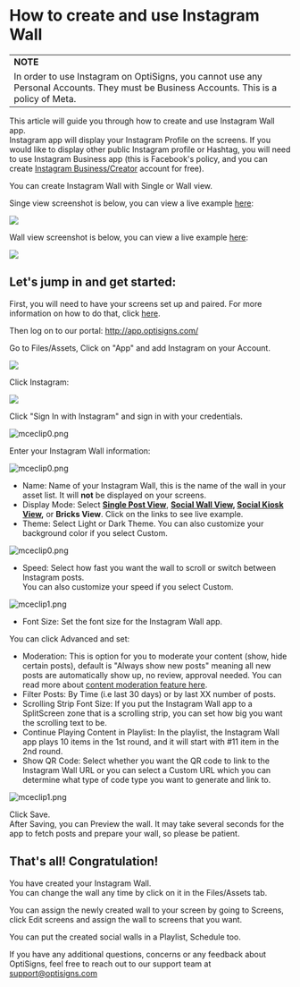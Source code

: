 # How to create and use Instagram Wall

|  |
| --- |
| **NOTE** |
| In order to use Instagram on OptiSigns, you cannot use any Personal Accounts. They must be Business Accounts. This is a policy of Meta. |

This article will guide you through how to create and use Instagram Wall app.  
Instagram app will display your Instagram Profile on the screens. If you would like to display other public Instagram profile or Hashtag, you will need to use Instagram Business app (this is Facebook's policy, and you can create [Instagram Business/Creator](https://help.instagram.com/502981923235522?helpref=related) account for free).

You can create Instagram Wall with Single or Wall view.

Singe view screenshot is below, you can view a live example [here](https://social-player.optisigns.com/instagram/?asset_id=0csdimtv6c6p2blg8):

![](https://support.optisigns.com/hc/article_attachments/360023842654)

Wall view screenshot is below, you can view a live example [here](https://social-player.optisigns.com/instagram/?asset_id=ry2oyv3hqui83njer):

![](https://support.optisigns.com/hc/article_attachments/360024803353)

## **Let's jump in and get started:**

First, you will need to have your screens set up and paired. For more information on how to do that, click [here](https://www.optisigns.com/blog/how-to-set-up-digital-signs-with-optisigns-and-amazon-fire-tv).

Then log on to our portal: <http://app.optisigns.com/>

Go to Files/Assets, Click on "App" and add Instagram on your Account.

![](https://support.optisigns.com/hc/article_attachments/360023845094)

Click Instagram:

![](https://support.optisigns.com/hc/article_attachments/360023845074)

Click "Sign In with Instagram" and sign in with your credentials.

![mceclip0.png](https://support.optisigns.com/hc/article_attachments/360079331033)

Enter your Instagram Wall information:

![mceclip0.png](https://support.optisigns.com/hc/article_attachments/4405009062931)

* Name: Name of your Instagram Wall, this is the name of the wall in your asset list. It will **not** be displayed on your screens.
* Display Mode: Select [**Single Post View**](https://social-player.optisigns.com/instagram/?asset_id=y89t3dg76jewc7nec), **[Social Wall View](https://social-player.optisigns.com/instagram/?asset_id=ry2oyv3hqui83njer), [Social Kiosk View](https://social-player.optisigns.com/instagram/?asset_id=0csdimtv6c6p2blg8),** or **Bricks View**. Click on the links to see live example.
* Theme: Select Light or Dark Theme. You can also customize your background color if you select Custom.

![mceclip0.png](https://support.optisigns.com/hc/article_attachments/26482836843155)

* Speed: Select how fast you want the wall to scroll or switch between Instagram posts.  
  You can also customize your speed if you select Custom.

![mceclip1.png](https://support.optisigns.com/hc/article_attachments/26482834951827)

* Font Size: Set the font size for the Instagram Wall app.

You can click Advanced and set:

* Moderation: This is option for you to moderate your content (show, hide certain posts), default is "Always show new posts" meaning all new posts are automatically show up, no review, approval needed. You can read more about [content moderation feature here](https://support.optisigns.com/hc/en-us/articles/4403015887763).
* Filter Posts: By Time (i.e last 30 days) or by last XX number of posts.
* Scrolling Strip Font Size: If you put the Instagram Wall app to a SplitScreen zone that is a scrolling strip, you can set how big you want the scrolling text to be.
* Continue Playing Content in Playlist: In the playlist, the Instagram Wall app plays 10 items in the 1st round, and it will start with #11 item in the 2nd round.
* Show QR Code: Select whether you want the QR code to link to the Instagram Wall URL or you can select a Custom URL which you can determine what type of code type you want to generate and link to.

![mceclip1.png](https://support.optisigns.com/hc/article_attachments/26482836854675)

Click Save.  
After Saving, you can Preview the wall. It may take several seconds for the app to fetch posts and prepare your wall, so please be patient.

## **That's all! Congratulation!**

You have created your Instagram Wall.  
You can change the wall any time by click on it in the Files/Assets tab.

You can assign the newly created wall to your screen by going to Screens, click Edit screens and assign the wall to screens that you want.

You can put the created social walls in a Playlist, Schedule too.

If you have any additional questions, concerns or any feedback about OptiSigns, feel free to reach out to our support team at [support@optisigns.com](mailto:support@optisigns.com)